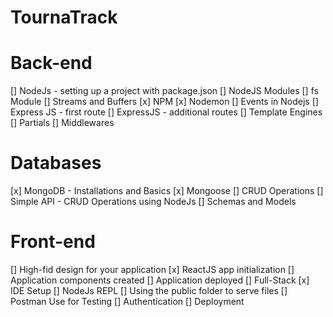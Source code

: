 # TournaTrack
    

  # Back-end
[] NodeJs - setting up a project with package.json
[] NodeJS Modules
[] fs Module
[] Streams and Buffers
[x] NPM
[x] Nodemon
[] Events in Nodejs
[] Express JS - first route
[] ExpressJS - additional routes
[] Template Engines
[] Partials
[] Middlewares
  
   # Databases
[x] MongoDB - Installations and Basics
[x] Mongoose
[] CRUD Operations
[] Simple API - CRUD Operations using NodeJs
[] Schemas and Models
   
   # Front-end
[] High-fid design for your application
[x] ReactJS app initialization
[] Application components created
[] Application deployed
[] Full-Stack
[x] IDE Setup
[] NodeJs REPL
[] Using the public folder to serve files
[] Postman Use for Testing
[] Authentication
[] Deployment